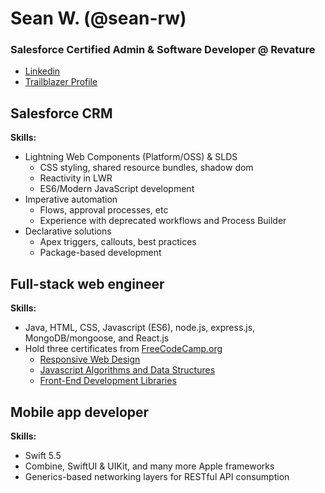# Sean W. (@sean-rw)
### Salesforce Certified Admin & Software Developer @ Revature
- [Linkedin](https://www.linkedin.com/in/seanrwhitley/)
- [Trailblazer Profile](https://trailblazer.me/id/sean-rw)


## Salesforce CRM
**Skills:**
- Lightning Web Components (Platform/OSS) & SLDS
  - CSS styling, shared resource bundles, shadow dom
  - Reactivity in LWR
  - ES6/Modern JavaScript development
- Imperative automation
  - Flows, approval processes, etc
  - Experience with deprecated workflows and Process Builder
- Declarative solutions
  - Apex triggers, callouts, best practices
  - Package-based development

## Full-stack web engineer
**Skills:**
- Java, HTML, CSS, Javascript (ES6), node.js, express.js, MongoDB/mongoose, and React.js
- Hold three certificates from [FreeCodeCamp.org](https://www.freecodecamp.org/)
  - [Responsive Web Design](https://freecodecamp.org/certification/fcc7cd96e00-5824-40de-95f2-6f1f722b37d7/responsive-web-design)
  - [Javascript Algorithms and Data Structures](https://www.freecodecamp.org/certification/fcc7cd96e00-5824-40de-95f2-6f1f722b37d7/javascript-algorithms-and-data-structures)
  - [Front-End Development Libraries](https://www.freecodecamp.org/certification/fcc7cd96e00-5824-40de-95f2-6f1f722b37d7/front-end-development-libraries)

## Mobile app developer
**Skills:**
- Swift 5.5
- Combine, SwiftUI & UIKit, and many more Apple frameworks
- Generics-based networking layers for RESTful API consumption
